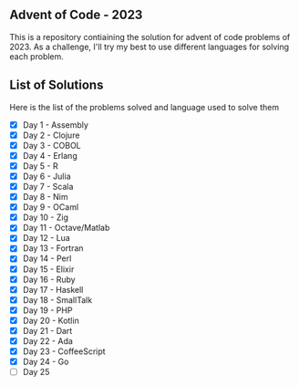 ## Advent of Code - 2023

This is a repository contiaining the solution for advent of code problems of 2023. As a challenge, I'll try my best to use different languages for solving each problem.

## List of Solutions

Here is the list of the problems solved and language used to solve them

- [x] Day 1 - Assembly
- [x] Day 2 - Clojure
- [x] Day 3 - COBOL
- [x] Day 4 - Erlang
- [x] Day 5 - R
- [x] Day 6 - Julia
- [x] Day 7 - Scala
- [x] Day 8 - Nim
- [x] Day 9 - OCaml
- [x] Day 10 - Zig
- [x] Day 11 - Octave/Matlab
- [x] Day 12 - Lua
- [x] Day 13 - Fortran
- [x] Day 14 - Perl
- [x] Day 15 - Elixir
- [x] Day 16 - Ruby
- [x] Day 17 - Haskell
- [x] Day 18 - SmallTalk
- [x] Day 19 - PHP
- [x] Day 20 - Kotlin
- [x] Day 21 - Dart
- [x] Day 22 - Ada
- [x] Day 23 - CoffeeScript
- [x] Day 24 - Go
- [ ] Day 25
